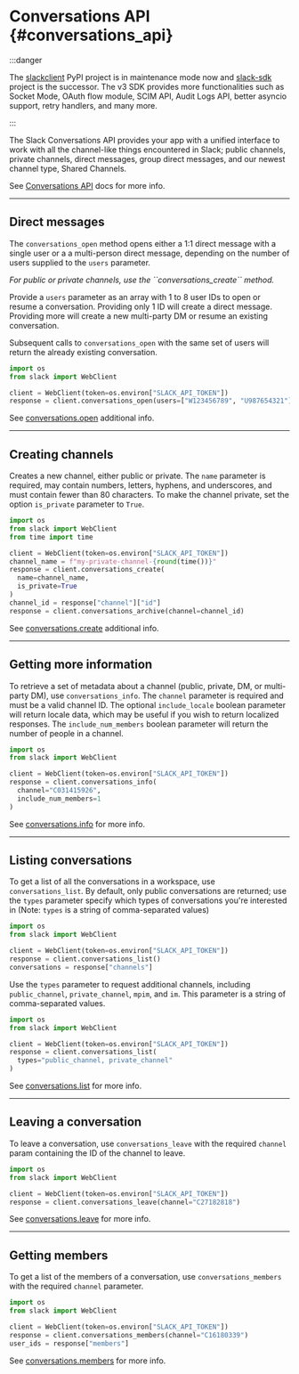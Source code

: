 # Conversations API {#conversations_api}

:::danger

The [slackclient](https://pypi.org/project/slackclient/) PyPI project is
in maintenance mode now and
[slack-sdk](https://pypi.org/project/slack-sdk/) project is the
successor. The v3 SDK provides more functionalities such as Socket Mode,
OAuth flow module, SCIM API, Audit Logs API, better asyncio support,
retry handlers, and many more.

:::

The Slack Conversations API provides your app with a unified interface
to work with all the channel-like things encountered in Slack; public
channels, private channels, direct messages, group direct messages, and
our newest channel type, Shared Channels.

See [Conversations API](https://api.slack.com/docs/conversations-api)
docs for more info.

------------------------------------------------------------------------

## Direct messages

The `conversations_open` method opens either a 1:1 direct message with a
single user or a a multi-person direct message, depending on the number
of users supplied to the `users` parameter.

*For public or private channels, use the \`\`conversations_create\`\`
method.*

Provide a `users` parameter as an array with 1 to 8 user IDs to open or
resume a conversation. Providing only 1 ID will create a direct message.
Providing more will create a new multi-party DM or resume an existing
conversation.

Subsequent calls to `conversations_open` with the same set of users will
return the already existing conversation.

``` python
import os
from slack import WebClient

client = WebClient(token=os.environ["SLACK_API_TOKEN"])
response = client.conversations_open(users=["W123456789", "U987654321"])
```

See
[conversations.open](https://api.slack.com/methods/conversations.open)
additional info.

------------------------------------------------------------------------

## Creating channels

Creates a new channel, either public or private. The `name` parameter is
required, may contain numbers, letters, hyphens, and underscores, and
must contain fewer than 80 characters. To make the channel private, set
the option `is_private` parameter to `True`.

``` python
import os
from slack import WebClient
from time import time

client = WebClient(token=os.environ["SLACK_API_TOKEN"])
channel_name = f"my-private-channel-{round(time())}"
response = client.conversations_create(
  name=channel_name,
  is_private=True
)
channel_id = response["channel"]["id"]
response = client.conversations_archive(channel=channel_id)
```

See
[conversations.create](https://api.slack.com/methods/conversations.create)
additional info.

------------------------------------------------------------------------

## Getting more information

To retrieve a set of metadata about a channel (public, private, DM, or
multi-party DM), use `conversations_info`. The `channel` parameter is
required and must be a valid channel ID. The optional `include_locale`
boolean parameter will return locale data, which may be useful if you
wish to return localized responses. The `include_num_members` boolean
parameter will return the number of people in a channel.

``` python
import os
from slack import WebClient

client = WebClient(token=os.environ["SLACK_API_TOKEN"])
response = client.conversations_info(
  channel="C031415926",
  include_num_members=1
)
```

See
[conversations.info](https://api.slack.com/methods/conversations.info)
for more info.

------------------------------------------------------------------------

## Listing conversations

To get a list of all the conversations in a workspace, use
`conversations_list`. By default, only public conversations are
returned; use the `types` parameter specify which types of conversations
you\'re interested in (Note: `types` is a string of comma-separated
values)

``` python
import os
from slack import WebClient

client = WebClient(token=os.environ["SLACK_API_TOKEN"])
response = client.conversations_list()
conversations = response["channels"]
```

Use the `types` parameter to request additional channels, including
`public_channel`, `private_channel`, `mpim`, and `im`. This parameter is
a string of comma-separated values.

``` python
import os
from slack import WebClient

client = WebClient(token=os.environ["SLACK_API_TOKEN"])
response = client.conversations_list(
  types="public_channel, private_channel"
)
```

See
[conversations.list](https://api.slack.com/methods/conversations.list)
for more info.

------------------------------------------------------------------------

## Leaving a conversation

To leave a conversation, use `conversations_leave` with the required
`channel` param containing the ID of the channel to leave.

``` python
import os
from slack import WebClient

client = WebClient(token=os.environ["SLACK_API_TOKEN"])
response = client.conversations_leave(channel="C27182818")
```

See
[conversations.leave](https://api.slack.com/methods/conversations.leave)
for more info.

------------------------------------------------------------------------

## Getting members

To get a list of the members of a conversation, use
`conversations_members` with the required `channel` parameter.

``` python
import os
from slack import WebClient

client = WebClient(token=os.environ["SLACK_API_TOKEN"])
response = client.conversations_members(channel="C16180339")
user_ids = response["members"]
```

See
[conversations.members](https://api.slack.com/methods/conversations.members)
for more info.
